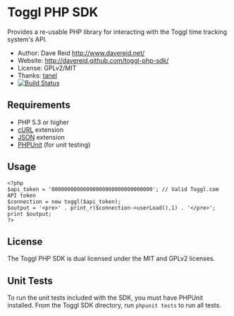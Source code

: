 # Toggl PHP SDK #

Provides a re-usable PHP library for interacting with the Toggl time tracking
system's API.

* Author: Dave Reid http://www.davereid.net/
* Website: http://davereid.github.com/toggl-php-sdk/
* License: GPLv2/MIT
* Thanks: [tanel](https://github.com/tanel)
* [![Build Status](https://secure.travis-ci.org/davereid/toggl-php-sdk.png?branch=master)](http://travis-ci.org/davereid/toggl-php-sdk)

## Requirements ##

* PHP 5.3 or higher
* [cURL](http://us.php.net/manual/en/book.curl.php) extension
* [JSON](http://us.php.net/manual/en/book.json.php) extension
* [PHPUnit](http://www.phpunit.de/) (for unit testing)

## Usage ##

```
<?php
$api_token = '00000000000000000000000000000000'; // Valid Toggl.com API token
$connection = new toggl($api_token);
$output = '<pre>' . print_r($connection->userLoad(),1) . '</pre>';
print $output;
?>
```

## License ##

The Toggl PHP SDK is dual licensed under the MIT and GPLv2 licenses.

## Unit Tests ##

To run the unit tests included with the SDK, you must have PHPUnit installed.
From the Toggl SDK directory, run `phpunit tests` to run all tests.
